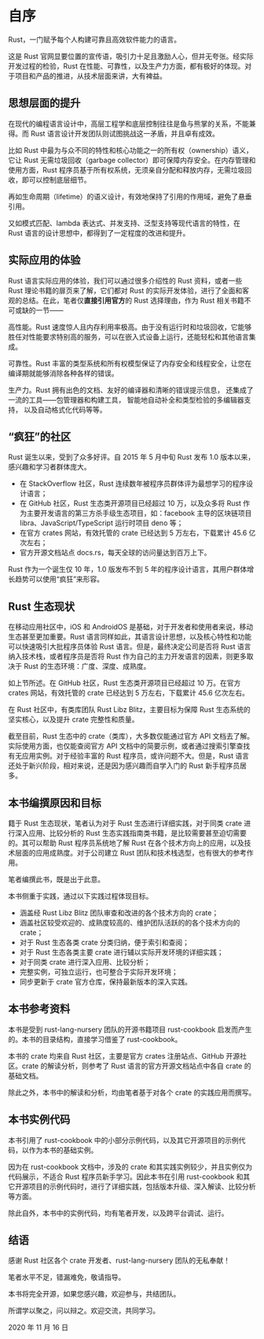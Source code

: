 # 自序


Rust，一门赋予每个人构建可靠且高效软件能力的语言。

这是 Rust 官网显要位置的宣传语，吸引力十足且激励人心，但并无夸张。经实际开发过程的检验，Rust 在性能、可靠性，以及生产力方面，都有极好的体现。对于项目和产品的推进，从技术层面来讲，大有裨益。

## 思想层面的提升

在现代的编程语言设计中，高层工程学和底层控制往往是鱼与熊掌的关系，不能兼得。而 Rust 语言设计开发团队则试图挑战这一矛盾，并且卓有成效。

比如 Rust 中最为与众不同的特性和核心功能之一的所有权（ownership）语义，它让 Rust 无需垃圾回收（garbage collector）即可保障内存安全。在内存管理和使用方面，Rust 程序员基于所有权系统，无须亲自分配和释放内存，无需垃圾回收，即可以控制底层细节。

再如生命周期（lifetime）的语义设计，有效地保持了引用的作用域，避免了悬垂引用。

又如模式匹配、lambda 表达式、并发支持、泛型支持等现代语言的特性，在 Rust 语言的设计思想中，都得到了一定程度的改进和提升。

## 实际应用的体验

Rust 语言实际应用的体验，我们可以通过很多介绍性的 Rust 资料，或者一些 Rust 理论书籍的扉页来了解，它们都对 Rust 的实际开发体验，进行了全面和客观的总结。在此，笔者仅**直接引用官方**的 Rust 选择理由，作为 Rust 相关书籍不可或缺的一节——

高性能。Rust 速度惊人且内存利用率极高。由于没有运行时和垃圾回收，它能够胜任对性能要求特别高的服务，可以在嵌入式设备上运行，还能轻松和其他语言集成。

可靠性。Rust 丰富的类型系统和所有权模型保证了内存安全和线程安全，让您在编译期就能够消除各种各样的错误。

生产力。Rust 拥有出色的文档、友好的编译器和清晰的错误提示信息， 还集成了一流的工具——包管理器和构建工具， 智能地自动补全和类型检验的多编辑器支持， 以及自动格式化代码等等。

## “疯狂”的社区

Rust 诞生以来，受到了众多好评。自 2015 年 5 月中旬 Rust 发布 1.0 版本以来，感兴趣和学习者群体庞大。

- 在 StackOverflow 社区，Rust 连续数年被程序员群体评为最想学习的程序设计语言；
- 在 GitHub 社区，Rust 生态类开源项目已经超过 10 万，以及众多将 Rust 作为主要开发语言的第三方杀手级生态项目，如：facebook 主导的区块链项目 libra、JavaScript/TypeScript 运行时项目 deno 等；
- 在官方 crates 网站，有效托管的 crate 已经达到 5 万左右，下载累计 45.6 亿次左右；
- 官方开源文档站点 docs.rs，每天全球的访问量达到百万上下。

Rust 作为一个诞生仅 10 年，1.0 版发布不到 5 年的程序设计语言，其用户群体增长趋势可以使用“疯狂”来形容。

## Rust 生态现状

在移动应用社区中，iOS 和 AndroidOS 是基础，对于开发者和使用者来说，移动生态甚至更加重要。Rust 语言同样如此，其语言设计思想，以及核心特性和功能可以快速吸引大批程序员体验 Rust 语言。但是，最终决定公司是否将 Rust 语言纳入技术栈，或者程序员是否将 Rust 作为自己的主力开发语言的因素，则更多取决于 Rust 的生态环境：广度、深度、成熟度。

如上节所述。在 GitHub 社区，Rust 生态类开源项目已经超过 10 万。在官方 crates 网站，有效托管的 crate 已经达到 5 万左右，下载累计 45.6 亿次左右。

在 Rust 社区中，有类库团队 Rust Libz Blitz，主要目标为保障 Rust 生态系统的坚实核心，以及提升 crate 完整性和质量。

截至目前，Rust 生态中的 crate（类库），大多数仅能通过官方 API 文档去了解。实际使用方面，也仅能查阅官方 API 文档中的简要示例，或者通过搜索引擎查找有无应用实例。对于经验丰富的 Rust 程序员，或许问题不大。但是，Rust 语言还处于新兴阶段，相对来说，还是因为感兴趣而自学入门的 Rust 新手程序员居多。

## 本书编撰原因和目标

籍于 Rust 生态现状，笔者认为对于 Rust 生态进行详细实践，对于同类 crate 进行深入应用、比较分析的 Rust 生态实践指南类书籍，是比较需要甚至迫切需要的。其可以帮助 Rust 程序员系统地了解 Rust 在各个技术方向上的应用，以及技术层面的应用成熟度。对于公司建立 Rust 团队和技术栈选型，也有很大的参考作用。

笔者编撰此书，既是出于此意。

本书侧重于实践，通过以下实践过程体现目标。

- 涵盖经 Rust Libz Blitz 团队审查和改进的各个技术方向的 crate；
- 涵盖社区较受欢迎的、成熟度较高的、维护团队活跃的的各个技术方向的 crate；
- 对于 Rust 生态各类 crate 分类归纳，便于索引和查阅；
- 对于 Rust 生态各类主要 crate 进行辅以实际开发环境的详细实践；
- 对于同类 crate 进行深入应用、比较分析；
- 完整实例，可独立运行，也可整合于实际开发环境；
- 同步更新于 crate 官方仓库，保持最新版本的深入实践。

## 本书参考资料

本书是受到 rust-lang-nursery 团队的开源书籍项目 rust-cookbook 启发而产生的。本书的目录结构，直接学习借鉴了 rust-cookbook。

本书的 crate 均来自 Rust 社区，主要是官方 crates 注册站点、GitHub 开源社区。crate 的解读分析，则参考了 Rust 语言的官方开源文档站点中各自 crate 的基础文档。

除此之外，本书中的解读和分析，均由笔者基于对各个 crate 的实践应用而撰写。 

## 本书实例代码

本书引用了 rust-cookbook 中的小部分示例代码，以及其它开源项目的示例代码，以作为本书的基础实例。

因为在 rust-cookbook 文档中，涉及的 crate 和其实践实例较少，并且实例仅为代码展示，不适合 Rust 程序员新手学习。因此本书在引用 rust-cookbook 和其它开源项目的示例代码时，进行了详细实践，包括版本升级、深入解读、比较分析等方面。

除此自外，本书中的实例代码，均有笔者开发，以及跨平台调试、运行。

## 结语

感谢 Rust 社区各个 crate 开发者、rust-lang-nursery 团队的无私奉献！

笔者水平不足，错漏难免，敬请指导。

本书将完全开源，如果您感兴趣，欢迎参与，共结团队。

所谓学以聚之，问以辩之。欢迎交流，共同学习。

2020 年 11 月 16 日
